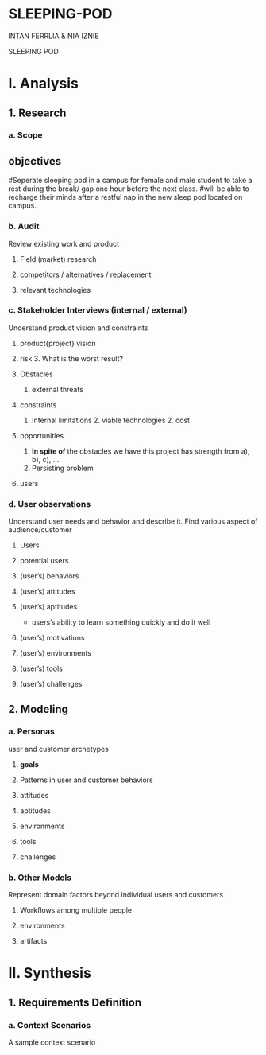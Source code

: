 # SLEEPING-POD
INTAN FERRLIA &amp; NIA IZNIE

SLEEPING POD
# I. Analysis

## 1. Research  
### a. Scope
## objectives

#Seperate sleeping pod in a campus for female and male student to take a rest during the break/ gap one hour
  before the next class.
#will be able to recharge their minds after a restful nap in the new sleep pod located on campus.



### b. Audit
Review existing work and product
1. Field (market) research

2. competitors / alternatives / replacement

4. relevant technologies 

### c. Stakeholder Interviews (internal / external)
Understand product vision and constraints
1. product{project} vision 

2. risk
	3. What is the worst result?

3. Obstacles
	1. external threats 
4. constraints 
	1. Internal limitations 
		2. viable technologies
		2. cost
5. opportunities 
	1. **In spite of** the obstacles we have this project has strength from a), b), c), …. 
	2. Persisting problem

5. users 

### d. User observations
Understand user needs and behavior and describe it.
Find various aspect of audience/customer
 
1. Users

2. potential users

3. (user’s) behaviors

4. (user’s) attitudes

5. (user’s) aptitudes
	- users’s ability to learn something quickly and do it well

6. (user’s) motivations

7. (user’s) environments

8. (user’s) tools

9. (user’s) challenges

## 2. Modeling
### a. Personas
user and customer archetypes

1. **goals**

2. Patterns in user and customer behaviors

3. attitudes

4. aptitudes

5. environments

6. tools

7. challenges

### b. Other Models
Represent domain factors beyond individual users and customers
1. Workflows among multiple people

2. environments

3. artifacts
# II. Synthesis
## 1. Requirements Definition
### a. Context Scenarios
A sample context scenario


